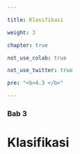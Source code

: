 ```yaml
---

title: Klasifikasi

weight: 3

chapter: true

not_use_colab: true

not_use_twitter: true

pre: "<b>4.3 </b>"

---
```




### Bab 3



# Klasifikasi



